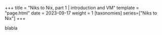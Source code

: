 +++
title = "Niks to Nix, part 1 | introduction and VM"
template = "page.html"
date = 2023-09-17
weight = 1
[taxonomies]
series=["Niks to Nix"]
+++

blabla

